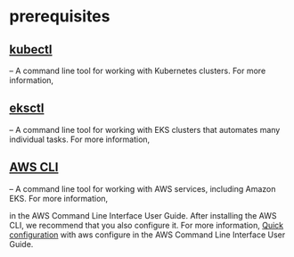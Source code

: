 # prerequisites

## [kubectl](https://kubernetes.io/docs/tasks/tools/)
– A command line tool for working with Kubernetes clusters. For more information, 


## [eksctl](https://eksctl.io/installation/) 
– A command line tool for working with EKS clusters that automates many individual tasks. For more information, 


## [AWS CLI](https://docs.aws.amazon.com/cli/latest/userguide/cli-chap-install.html) 
– A command line tool for working with AWS services, including Amazon EKS. For more information,

in the AWS Command Line Interface User Guide. After installing the AWS CLI, we recommend that you also configure it. For more information,
[Quick configuration](https://docs.aws.amazon.com/cli/latest/userguide/cli-configure-quickstart.html#cli-configure-quickstart-config) with aws configure in the AWS Command Line Interface User Guide.
